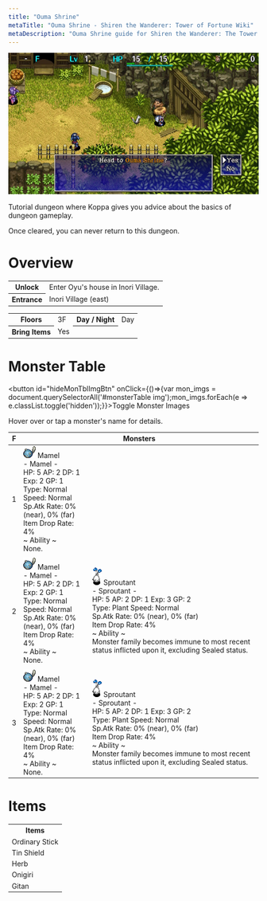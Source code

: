 ```yaml
---
title: "Ouma Shrine"
metaTitle: "Ouma Shrine - Shiren the Wanderer: Tower of Fortune Wiki"
metaDescription: "Ouma Shrine guide for Shiren the Wanderer: The Tower of Fortune and the Dice of Fate."
---
```


<div class="pageTopImage screenshot">
  <img src="../images/overworld/ouma_shrine.jpg"/>
</div>

Tutorial dungeon where Koppa gives you advice about the basics of dungeon gameplay.

Once cleared, you can never return to this dungeon.

# Overview

<table class="dungeonOverview">
  <tr>
    <th>Unlock</th>
    <td colspan="3" class="highlightYellow">Enter Oyu's house in Inori Village.</td>
  </tr>
  <tr>
    <th>Entrance</th>
    <td colspan="3" class="highlightYellow">Inori Village (east)</td>
  </tr>
</table>

<table class="dungeonTable">
  <tr>
    <th>Floors</th>
    <td>3F</td>
    <th>Day / Night</th>
    <td>Day</td>
  </tr>
  <tr>
    <th>Bring Items</th>
    <td>Yes</td>
    <th></th>
    <td></td>
  </tr>
</table>

# Monster Table

<button id="hideMonTblImgBtn" onClick={()=>{var mon_imgs = document.querySelectorAll('#monsterTable img');mon_imgs.forEach(e => e.classList.toggle('hidden'));}}>Toggle Monster Images</button>

Hover over or tap a monster's name for details.

<table id="monsterTable" class="monsterTable">
  <thead>
    <tr>
      <th>F</th>
      <th colspan="2">Monsters</th>
    </tr>
  </thead>
  <tbody>
    <tr>
      <td class="centeredText">1</td>
      <td class="day"><div class="tooltip"><img src="../images/monsters_s/1-1.png"/> Mamel<div class="tooltiptext">- <span class="tipName">Mamel</span> -<br/><span class="usefulNight">HP:</span> 5 <span class="extremeNight">AP:</span> 2 <span class="farmNight">DP:</span> 1 <span class="dangerNight">Exp:</span> 2 <span class="itemsNight">GP:</span> 1<br/><span class="tipType">Type:</span> Normal <span class="tipSpeed">Speed:</span> Normal<br/><span class="tipSpecial">Sp.Atk Rate:</span> 0% (near), 0% (far)<br/><span class="tipItem">Item Drop Rate:</span> 4%<br/>~ <span class="tipAbility">Ability</span> ~<br/>None.</div></div></td>
      <td class="highlightGray2"></td>
    </tr>
    <tr>
      <td colspan="3" class="purpleDivider"></td>
    </tr>
    <tr>
      <td class="centeredText">2</td>
      <td class="day"><div class="tooltip"><img src="../images/monsters_s/1-1.png"/> Mamel<div class="tooltiptext">- <span class="tipName">Mamel</span> -<br/><span class="usefulNight">HP:</span> 5 <span class="extremeNight">AP:</span> 2 <span class="farmNight">DP:</span> 1 <span class="dangerNight">Exp:</span> 2 <span class="itemsNight">GP:</span> 1<br/><span class="tipType">Type:</span> Normal <span class="tipSpeed">Speed:</span> Normal<br/><span class="tipSpecial">Sp.Atk Rate:</span> 0% (near), 0% (far)<br/><span class="tipItem">Item Drop Rate:</span> 4%<br/>~ <span class="tipAbility">Ability</span> ~<br/>None.</div></div></td>
      <td class="day"><div class="tooltip"><img src="../images/monsters_s/2-1.png"/> Sproutant<div class="tooltiptext">- <span class="tipName">Sproutant</span> -<br/><span class="usefulNight">HP:</span> 5 <span class="extremeNight">AP:</span> 2 <span class="farmNight">DP:</span> 1 <span class="dangerNight">Exp:</span> 3 <span class="itemsNight">GP:</span> 2<br/><span class="tipType">Type:</span> Plant <span class="tipSpeed">Speed:</span> Normal<br/><span class="tipSpecial">Sp.Atk Rate:</span> 0% (near), 0% (far)<br/><span class="tipItem">Item Drop Rate:</span> 4%<br/>~ <span class="tipAbility">Ability</span> ~<br/>Monster family becomes immune to most recent status inflicted upon it, excluding Sealed status.</div></div></td>
    </tr>
    <tr>
      <td colspan="3" class="purpleDivider"></td>
    </tr>
    <tr>
      <td class="centeredText">3</td>
      <td class="day"><div class="tooltip"><img src="../images/monsters_s/1-1.png"/> Mamel<div class="tooltiptext">- <span class="tipName">Mamel</span> -<br/><span class="usefulNight">HP:</span> 5 <span class="extremeNight">AP:</span> 2 <span class="farmNight">DP:</span> 1 <span class="dangerNight">Exp:</span> 2 <span class="itemsNight">GP:</span> 1<br/><span class="tipType">Type:</span> Normal <span class="tipSpeed">Speed:</span> Normal<br/><span class="tipSpecial">Sp.Atk Rate:</span> 0% (near), 0% (far)<br/><span class="tipItem">Item Drop Rate:</span> 4%<br/>~ <span class="tipAbility">Ability</span> ~<br/>None.</div></div></td>
      <td class="day"><div class="tooltip"><img src="../images/monsters_s/2-1.png"/> Sproutant<div class="tooltiptext">- <span class="tipName">Sproutant</span> -<br/><span class="usefulNight">HP:</span> 5 <span class="extremeNight">AP:</span> 2 <span class="farmNight">DP:</span> 1 <span class="dangerNight">Exp:</span> 3 <span class="itemsNight">GP:</span> 2<br/><span class="tipType">Type:</span> Plant <span class="tipSpeed">Speed:</span> Normal<br/><span class="tipSpecial">Sp.Atk Rate:</span> 0% (near), 0% (far)<br/><span class="tipItem">Item Drop Rate:</span> 4%<br/>~ <span class="tipAbility">Ability</span> ~<br/>Monster family becomes immune to most recent status inflicted upon it, excluding Sealed status.</div></div></td>
    </tr>
  </tbody>
</table>

# Items

<table>
  <tr>
    <th>Items</th>
  </tr>
  <tr>
    <td>Ordinary Stick</td>
  </tr>
  <tr>
    <td>Tin Shield</td>
  </tr>
  <tr>
    <td>Herb</td>
  </tr>
  <tr>
    <td>Onigiri</td>
  </tr>
  <tr>
    <td>Gitan</td>
  </tr>
</table>

